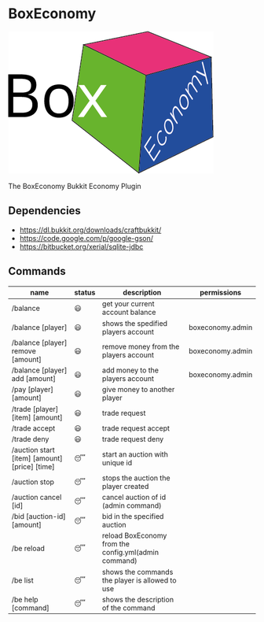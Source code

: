 BoxEconomy
==========

![](https://raw.githubusercontent.com/KoenMulder/BoxEconomy/master/boxeconomy.png)

The BoxEconomy Bukkit Economy Plugin

## Dependencies

* https://dl.bukkit.org/downloads/craftbukkit/
* https://code.google.com/p/google-gson/
* https://bitbucket.org/xerial/sqlite-jdbc
 
## Commands

|  name                                        |   status  |     description                                          | permissions        |
|----------------------------------------------|-----------|----------------------------------------------------------|---------------------
|/balance                                      |😃          |get your current account balance                          |                    |
|/balance [player]                             |😃          |shows the spedified players account                       | boxeconomy.admin   |
|/balance [player] remove [amount]             |😃          |remove money from the players account                     | boxeconomy.admin   |
|/balance [player] add [amount]                |😃          |add money to the players account                          | boxeconomy.admin   |
|/pay [player] [amount]                        |😃          |give money to another player                              |                    |
|/trade [player] [item] [amount]               |😃          |trade request                                             |                    |
|/trade accept                                 |😃          |trade request accept                                      |                    |
|/trade deny                                   |😃          |trade request deny                                        |                    |
|/auction start [item] [amount] [price] [time] |😴          |start an auction with unique id                           |                    |
|/auction stop                                 |😴          |stops the auction the player created                      |                    |
|/auction cancel [id]                          |😴          |cancel auction of id (admin command)                      |                    |
|/bid [auction-id] [amount]                    |😴          |bid in the specified auction                              |                    |
|/be reload                                    |😴          |reload BoxEconomy from the config.yml(admin command)      |                    |
|/be list                                      |😴          |shows the commands the player is allowed to use           |                    |
|/be help [command]                            |😴          |shows the description of the command                      |                    |
